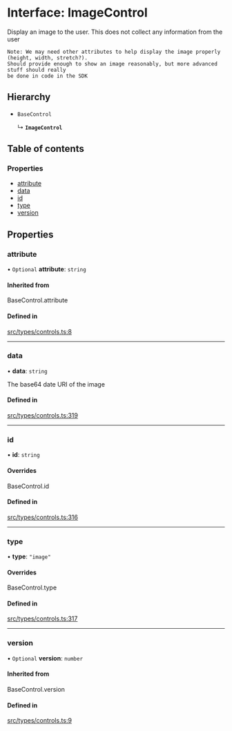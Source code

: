 # Interface: ImageControl

Display an image to the user. This does not collect any information from the user
```text
Note: We may need other attributes to help display the image properly (height, width, stretch?).
Should provide enough to show an image reasonably, but more advanced stuff should really
be done in code in the SDK
```

## Hierarchy

- `BaseControl`

  ↳ **`ImageControl`**

## Table of contents

### Properties

- [attribute](../wiki/ImageControl#attribute)
- [data](../wiki/ImageControl#data)
- [id](../wiki/ImageControl#id)
- [type](../wiki/ImageControl#type)
- [version](../wiki/ImageControl#version)

## Properties

### attribute

• `Optional` **attribute**: `string`

#### Inherited from

BaseControl.attribute

#### Defined in

[src/types/controls.ts:8](https://github.com/decisively-io/interview-sdk/blob/c6fbae0/src/types/controls.ts#L8)

___

### data

• **data**: `string`

The base64 date URI of the image

#### Defined in

[src/types/controls.ts:319](https://github.com/decisively-io/interview-sdk/blob/c6fbae0/src/types/controls.ts#L319)

___

### id

• **id**: `string`

#### Overrides

BaseControl.id

#### Defined in

[src/types/controls.ts:316](https://github.com/decisively-io/interview-sdk/blob/c6fbae0/src/types/controls.ts#L316)

___

### type

• **type**: ``"image"``

#### Overrides

BaseControl.type

#### Defined in

[src/types/controls.ts:317](https://github.com/decisively-io/interview-sdk/blob/c6fbae0/src/types/controls.ts#L317)

___

### version

• `Optional` **version**: `number`

#### Inherited from

BaseControl.version

#### Defined in

[src/types/controls.ts:9](https://github.com/decisively-io/interview-sdk/blob/c6fbae0/src/types/controls.ts#L9)
